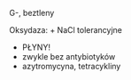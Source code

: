 G-, beztleny

Oksydaza: $+$
NaCl tolerancyjne




- PŁYNY!
- zwykle bez antybiotyków
- azytromycyna, tetracykliny